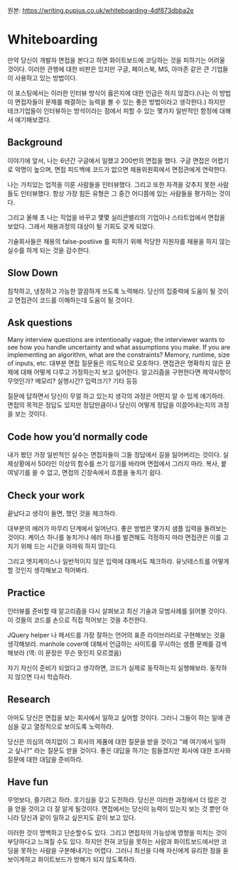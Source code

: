 원본:  https://writing.pupius.co.uk/whiteboarding-4df873dbba2e

# Whiteboarding

만약 당신이 개발자 면접을 본다고 하면 화이트보드에 코딩하는 것을 피하기는 어려울 것이다. 이러한 관행에 대한 비판은 있지만 구글, 페이스북, MS, 아마존 같은 큰 기업들이 사용하고 있는 방법이다.

이 포스팅에서는 이러한 인터뷰 방식이 옳은지에 대한 언급은 하지 않겠다.(나는 이 방법이 면접자들이 문제를 해결하는 능력을 볼 수 있는 좋은 방법이라고 생각한다.) 하지만 테크기업들이 인터뷰하는 방석이라는 점에서 피할 수 있는 몇가지 일반적인 함정에 대해서 얘기해보겠다.

## Background
이야기에 앞서, 나는 6년간 구글에서 일했고 200번의 면접을 했다. 구글 면접은 어렵기로 악명이 높으며, 면접 피드백에 코드가 없으면 채용위원회에서 면접관에게 연락한다. 

나는 가치있는 업적을 이룬 사람들을 인터뷰했다. 그리고 또한 자격을 갖추지 못한 사람들도 인터뷰했다. 항상 가장 힘든 유형은 그 중간 어디쯤에 있는 사람들을 평가하는 것이다.

그리고 올해 초 나는 직업을 바꾸고 몇몇 실리콘밸리의 기업이나 스타트업에서 면접을 보았다. 그래서 채용과정의 대상이 될 기회도 갖게 되었다.

기술회사들은 채용의 false-postiive 를 피하기 위해 적당한 지원자를 채용을 하지 않는 실수를 하게 되는 것을 감수한다.  

## Slow Down
침착하고, 냉정하고 가능한 깔끔하게 쓰도록 노력해라. 당신의 집중력에 도움이 될 것이고 면접관이 코드를 이해하는데 도움이 될 것이다.

## Ask questions
Many interview questions are intentionally vague; the interviewer wants to see how you handle uncertainty and what assumptions you make. If you are implementing an algorithm, what are the constraints? Memory, runtime, size of inputs, etc.
대부분 면접 질문들은 의도적으로 모호하다. 면접관은 명확하지 않은 문제에 대해 어떻게 다루고 가정하는지 보고 싶어한다. 알고리즘을 구현한다면 제약사항이 무엇인가? 메모리? 실행시간? 입력크기? 기타 등등

질문에 답하면서 당신이 무얼 하고 있는지 생각의 과정은 어떤지 알 수 있게 얘기하라. 면접의 목적은 정답도 있지만 정답만큼이나 당신이 어떻게 정답을 이끌어내는지의 과정을 보는 것이다. 

## Code how you’d normally code
내가 봤던 가장 일반적인 실수는 면접자들이 그들 정답에서 길을 잃어버리는 것이다. 실제상황에서 50라인 이상의 함수를 쓰기 않기를 바라며 면접에서 그러지 마라. 복사, 붙여넣기를 쓸 수 없고, 면접의 긴장속에서 흐름을 놓치기 쉽다. 

## Check your work

끝났다고 생각이 들면, 했던 것을 체크하라.

대부분의 에러가 마무리 단계에서 일어난다. 좋은 방법은 몇가지 샘플 입력을 돌려보는 것이다. 케이스 하나를 놓치거나 에러 하나를 발견해도 걱정하지 마라 면접관은 이를 고치기 위해 드는 시간을 아까워 하지 않는다. 

그리고 엣지케이스나 일반적이지 않은 입력에 대해서도 체크하라. 유닛테스트를 어떻게 할 것인지 생각해보고 적어봐라.

## Practice
인터뷰를 준비할 때 알고리즘을 다시 살펴보고 최신 기술과 모범사례를 읽어볼 것이다. 이 것들의 코드를 손으로 직접 적어보는 것을 추천한다. 

JQuery helper 나 메서드를 가장 잘하는 언어의 표준 라이브러리로 구현해보는 것을 생각해보라. manhole cover에 대해서 언급하는 사이트를 무시하는 샘플 문제를 검색해보라 (역: 이 문장은 무슨 뜻인지 모르겠음)

자기 자신이 준비가 되었다고 생각하면, 코드가 실제로 동작하는지 실행해보라. 동작하지 않으면 다시 학습하라.

## Research
아마도 당신은 면접을 보는 회사에서 일하고 싶어할 것이다. 그러니 그들이 하는 일에 관심을 갖고 열정적으로 보이도록 노력하라.

당신은 의심의 여지없이 그 회사의 제품에 대한 질문을 받을 것이고 "왜 여기에서 일하고 싶나?" 라는 질문도 받을 것이다. 좋은 대답을 하기는 힘들겠지만 회사에 대한 조사와 질문에 대한 대답을 준비하라.

## Have fun

무엇보다, 즐기려고 하라. 호기심을 갖고 도전하라. 당신은 이러한 과정에서 더 많은 것을 얻을 것이고 더 잘 알게 될것이다. 면접에서는 당신이 능력이 있는지 보는 것 뿐만 아니라 당신과 같이 일하고 싶은지도 같이 보고 있다.

이러한 것이 명백하고 단순할수도 있다. 그리고 면접자의 가능성에 영향을 미치는 것이 부당하다고 느껴질 수도 있다. 하지만 전혀 코딩을 못하는 사람과 화이트보드에서만 코딩을 못하는 사람을 구분해내기는 어렵다. 그러니 최선을 다해 자신에게 유리한 점을 돋보이게하고 화이트보드가 방해가 되지 않도록하라. 
